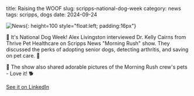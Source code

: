 title: Raising the WOOF
slug: scripps-national-dog-week
category: news
tags: scripps, dogs
date: 2024-09-24

![News]({static}/images/news.gif){: height=100 style="float:left; padding:16px"}

🐶 It's National Dog Week! Alex Livingston interviewed Dr. Kelly Cairns from Thrive Pet Healthcare on Scripps News "Morning Rush" show. They discussed the perks of adopting senior dogs, detecting arthritis, and saving on pet care. 🐾

📸 The show also shared adorable pictures of the Morning Rush crew's pets - Love it! 🐕

[See it on LinkedIn](https://www.linkedin.com/posts/rebeccaguldberg_pethealth-nationaldogweek-seniordog-activity-7244377127913979906-eTGi?utm_source=li_share&utm_content=feedcontent&utm_medium=g_dt_web&utm_campaign=copy)

<div class="vjs-poster" tabindex="-1" aria-disabled="false" style="background-image: url(&quot;https://media.licdn.com/dms/image/v2/D5605AQFUZXjjTNsrDw/videocover-high/videocover-high/0/1727194050589?e=2147483647&amp;v=beta&amp;t=cSuI951bjgX7jEPvR1GW_M_5DlpSQSmvAh5Y9oNs9GI&quot;);"></div>
